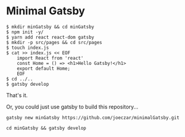 # Minimal Gatsby

```
$ mkdir minGatsby && cd minGatsby
$ npm init -y/
$ yarn add react react-dom gatsby
$ mkdir -p src/pages && cd src/pages
$ touch index.js
$ cat >> index.js << EOF
    import React from 'react'
    const Home = () => <h1>Hello Gatsby!</h1>
    export default Home;
    EOF
$ cd ../..
$ gatsby develop
```

That's it.

Or, you could just use gatsby to build this repository...

````
gatsby new minGatsby https://github.com/joeczar/minimalGatsby.git

cd minGatsby && gatsby develop
````
